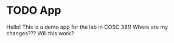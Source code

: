 # TODO App
Hello! This is a demo app for the lab in COSC 381!
Where are my changes???
Will this work?
